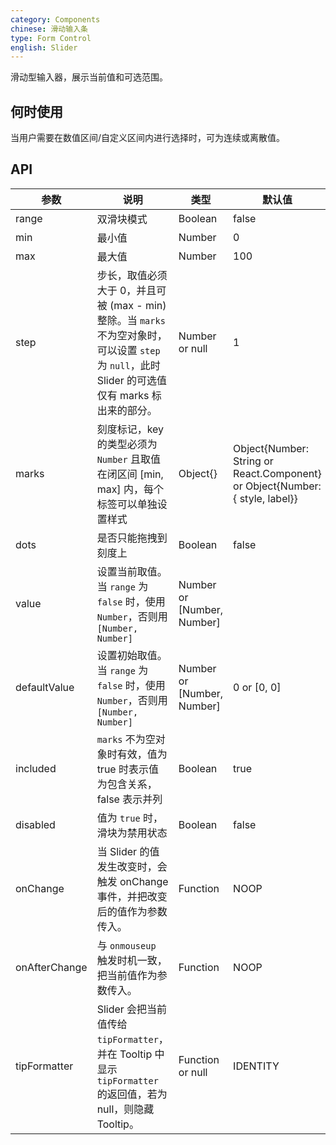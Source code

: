 ```yaml
---
category: Components
chinese: 滑动输入条
type: Form Control
english: Slider
---
```


滑动型输入器，展示当前值和可选范围。

## 何时使用

当用户需要在数值区间/自定义区间内进行选择时，可为连续或离散值。

## API

| 参数       | 说明            | 类型         | 默认值       |
|------------|----------------|-------------|--------------|
| range          | 双滑块模式 | Boolean          | false
| min            | 最小值 | Number			| 0
| max            | 最大值 | Number			| 100
| step           | 步长，取值必须大于 0，并且可被 (max - min) 整除。当 `marks` 不为空对象时，可以设置 `step` 为 `null`，此时 Slider 的可选值仅有 marks 标出来的部分。 | Number or null	| 1
| marks          | 刻度标记，key 的类型必须为 `Number` 且取值在闭区间 [min, max] 内，每个标签可以单独设置样式 | Object{} | Object{Number: String or React.Component} or Object{Number: { style, label}}
| dots           | 是否只能拖拽到刻度上 | Boolean | false
| value          | 设置当前取值。当 `range` 为 `false` 时，使用 `Number`，否则用 `[Number, Number]`   | Number or [Number, Number] |
| defaultValue   | 设置初始取值。当 `range` 为 `false` 时，使用 `Number`，否则用 `[Number, Number]`   | Number or [Number, Number] | 0 or [0, 0]
| included       | `marks` 不为空对象时有效，值为 true 时表示值为包含关系，false 表示并列 | Boolean			 | true
| disabled       | 值为 `true` 时，滑块为禁用状态 | Boolean 			| false
| onChange       | 当 Slider 的值发生改变时，会触发 onChange 事件，并把改变后的值作为参数传入。 | Function | NOOP
| onAfterChange  | 与 `onmouseup` 触发时机一致，把当前值作为参数传入。 | Function        | NOOP
| tipFormatter   | Slider 会把当前值传给 `tipFormatter`，并在 Tooltip 中显示 `tipFormatter` 的返回值，若为 null，则隐藏 Tooltip。 | Function or null | IDENTITY
